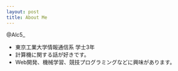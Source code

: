 ```yaml
---
layout: post
title: About Me
---
```


@Alc5_

- 東京工業大学情報通信系 学士3年
- 計算機に関する話が好きです。
- Web開発、機械学習、競技プログラミングなどに興味があります。